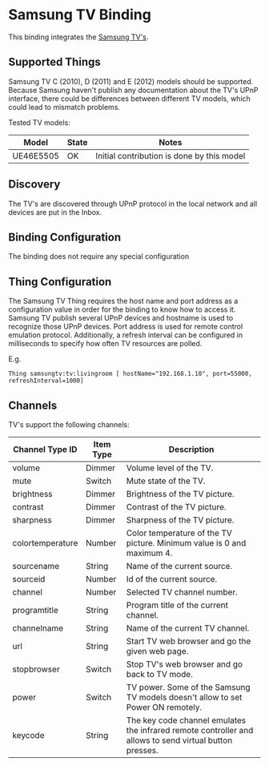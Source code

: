 # Samsung TV Binding

This binding integrates the [Samsung TV's](http://www.samsung.com).

## Supported Things

Samsung TV C (2010), D (2011) and E (2012) models should be supported. Because Samsung haven't publish any documentation about the TV's UPnP interface, there could be differences between different TV models, which could lead to mismatch problems.

Tested TV models:

| Model     | State | Notes |
|-----------|-------|--------------------------------------------------------------------|
| UE46E5505 | OK | Initial contribution is done by this model |


## Discovery

The TV's are discovered through UPnP protocol in the local network and all devices are put in the Inbox.

## Binding Configuration

The binding does not require any special configuration

## Thing Configuration

The Samsung TV Thing requires the host name and port address as a configuration value in order for the binding to know how to access it. Samsung TV publish several UPnP devices and hostname is used to recognize those UPnP devices. Port address is used for remote control emulation protocol. Additionally, a refresh interval can be configured in milliseconds to specify how often TV resources are polled.

E.g.
```
Thing samsungtv:tv:livingroom [ hostName="192.168.1.10", port=55000, refreshInterval=1000]
```

## Channels

TV's support the following channels:

| Channel Type ID | Item Type    | Description  |
|-----------------|------------------------|--------------|
| volume | Dimmer | Volume level of the TV. |
| mute | Switch | Mute state of the TV. |
| brightness | Dimmer | Brightness of the TV picture. |
| contrast | Dimmer | Contrast of the TV picture. |
| sharpness | Dimmer | Sharpness of the TV picture. |
| colortemperature | Number | Color temperature of the TV picture. Minimum value is 0 and maximum 4. |
| sourcename | String | Name of the current source. |
| sourceid | Number | Id of the current source. |
| channel | Number | Selected TV channel number. |
| programtitle | String | Program title of the current channel. |
| channelname | String | Name of the current TV channel. |
| url | String | Start TV web browser and go the given web page. |
| stopbrowser | Switch | Stop TV's web browser and go back to TV mode. |
| power | Switch | TV power. Some of the Samsung TV models doesn't allow to set Power ON remotely. |
| keycode | String | The key code channel emulates the infrared remote controller and allows to send virtual button presses. |
